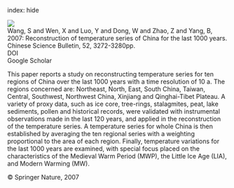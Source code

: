 index: hide

<div class="Citation">
    <div class="Citation-thumb CitationThumb-linked"  data-href="https://doi.org/10.1007/s11434-007-0425-4">
      <img src="https://static.claimspace.cloud/climate-study-static/refs/thumbs/5/Wang_et_al_2007-thumb.png" />
    </div>

  <div class="Citation-body">
    <div class="Citation-text">Wang, S and Wen, X and Luo, Y and Dong, W and Zhao, Z and Yang, B, 2007: Reconstruction of temperature series of China for the last 1000 years. <span class="Article-journal">Chinese Science Bulletin, </span><span class="Article-volume">52, </span>3272-3280pp.</div>
    <div class="Citation-links">
      <div class="CitationLink" data-href="https://doi.org/10.1007/s11434-007-0425-4">
        <div class="CitationLink-icon CitationLink-Doi"></div>
        <div class="CitationLink-text">DOI</div>
      </div>
      <div class="CitationLink" data-href="https://scholar.google.com/scholar?q=10.1007/s11434-007-0425-4">
        <div class="CitationLink-icon CitationLink-Scholar"></div>
        <div class="CitationLink-text">Google Scholar</div>
      </div>
    </div>
  </div>
</div>

This paper reports a study on reconstructing temperature series for ten regions of China over the last 1000 years with a time resolution of 10 a. The regions concerned are: Northeast, North, East, South China, Taiwan, Central, Southwest, Northwest China, Xinjiang and Qinghai-Tibet Plateau. A variety of proxy data, such as ice core, tree-rings, stalagmites, peat, lake sediments, pollen and historical records, were validated with instrumental observations made in the last 120 years, and applied in the reconstruction of the temperature series. A temperature series for whole China is then established by averaging the ten regional series with a weighting proportional to the area of each region. Finally, temperature variations for the last 1000 years are examined, with special focus placed on the characteristics of the Medieval Warm Period (MWP), the Little Ice Age (LIA), and Modern Warming (MW).

<div class="Citation-copy">
&copy; Springer Nature, 2007
</div>